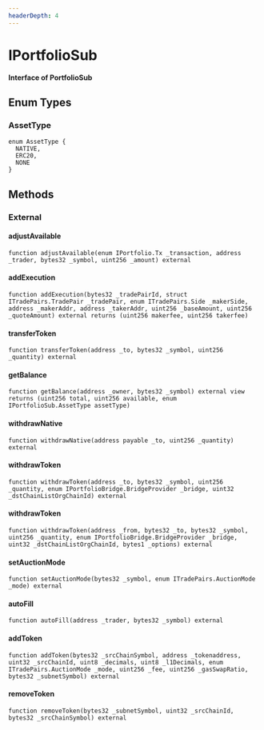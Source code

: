 ```yaml
---
headerDepth: 4
---
```


# IPortfolioSub

**Interface of PortfolioSub**

## Enum Types

### AssetType

```solidity
enum AssetType {
  NATIVE,
  ERC20,
  NONE
}
```

## Methods

### External

#### adjustAvailable

```solidity:no-line-numbers
function adjustAvailable(enum IPortfolio.Tx _transaction, address _trader, bytes32 _symbol, uint256 _amount) external
```

#### addExecution

```solidity:no-line-numbers
function addExecution(bytes32 _tradePairId, struct ITradePairs.TradePair _tradePair, enum ITradePairs.Side _makerSide, address _makerAddr, address _takerAddr, uint256 _baseAmount, uint256 _quoteAmount) external returns (uint256 makerfee, uint256 takerfee)
```

#### transferToken

```solidity:no-line-numbers
function transferToken(address _to, bytes32 _symbol, uint256 _quantity) external
```

#### getBalance

```solidity:no-line-numbers
function getBalance(address _owner, bytes32 _symbol) external view returns (uint256 total, uint256 available, enum IPortfolioSub.AssetType assetType)
```

#### withdrawNative

```solidity:no-line-numbers
function withdrawNative(address payable _to, uint256 _quantity) external
```

#### withdrawToken

```solidity:no-line-numbers
function withdrawToken(address _to, bytes32 _symbol, uint256 _quantity, enum IPortfolioBridge.BridgeProvider _bridge, uint32 _dstChainListOrgChainId) external
```

#### withdrawToken

```solidity:no-line-numbers
function withdrawToken(address _from, bytes32 _to, bytes32 _symbol, uint256 _quantity, enum IPortfolioBridge.BridgeProvider _bridge, uint32 _dstChainListOrgChainId, bytes1 _options) external
```

#### setAuctionMode

```solidity:no-line-numbers
function setAuctionMode(bytes32 _symbol, enum ITradePairs.AuctionMode _mode) external
```

#### autoFill

```solidity:no-line-numbers
function autoFill(address _trader, bytes32 _symbol) external
```

#### addToken

```solidity:no-line-numbers
function addToken(bytes32 _srcChainSymbol, address _tokenaddress, uint32 _srcChainId, uint8 _decimals, uint8 _l1Decimals, enum ITradePairs.AuctionMode _mode, uint256 _fee, uint256 _gasSwapRatio, bytes32 _subnetSymbol) external
```

#### removeToken

```solidity:no-line-numbers
function removeToken(bytes32 _subnetSymbol, uint32 _srcChainId, bytes32 _srcChainSymbol) external
```

